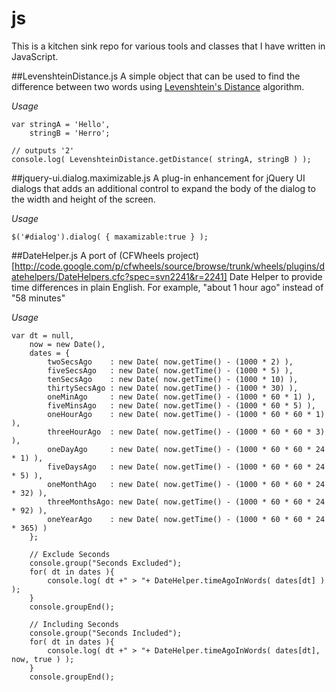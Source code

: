js
==================
This is a kitchen sink repo for various tools and classes that I have written in JavaScript.

##LevenshteinDistance.js
A simple object that can be used to find the difference between two words using [Levenshtein's Distance](http://en.wikipedia.org/wiki/Levenshtein_distance) algorithm.

<i>Usage</i>

	var stringA = 'Hello',
	    stringB = 'Herro';
	
	// outputs '2' 
	console.log( LevenshteinDistance.getDistance( stringA, stringB ) );    


##jquery-ui.dialog.maximizable.js
A plug-in enhancement for jQuery UI dialogs that adds an additional control to expand the body of the dialog to the width and height of the screen.

<i>Usage</i>

	$('#dialog').dialog( { maxamizable:true } );
	
##DateHelper.js
A port of (CFWheels project)[http://code.google.com/p/cfwheels/source/browse/trunk/wheels/plugins/datehelpers/DateHelpers.cfc?spec=svn2241&r=2241] Date Helper to provide time differences in plain English. For example, "about 1 hour ago" instead of "58 minutes"

<i>Usage</i>

	var dt = null,
		now = new Date(),
		dates = {
			twoSecsAgo    : new Date( now.getTime() - (1000 * 2) ),
			fiveSecsAgo   : new Date( now.getTime() - (1000 * 5) ),
			tenSecsAgo    : new Date( now.getTime() - (1000 * 10) ),
			thirtySecsAgo : new Date( now.getTime() - (1000 * 30) ),
			oneMinAgo     : new Date( now.getTime() - (1000 * 60 * 1) ),
			fiveMinsAgo   : new Date( now.getTime() - (1000 * 60 * 5) ),
			oneHourAgo    : new Date( now.getTime() - (1000 * 60 * 60 * 1) ),
			threeHourAgo  : new Date( now.getTime() - (1000 * 60 * 60 * 3) ),
			oneDayAgo     : new Date( now.getTime() - (1000 * 60 * 60 * 24 * 1) ),
			fiveDaysAgo   : new Date( now.getTime() - (1000 * 60 * 60 * 24 * 5) ),
			oneMonthAgo   : new Date( now.getTime() - (1000 * 60 * 60 * 24 * 32) ),
			threeMonthsAgo: new Date( now.getTime() - (1000 * 60 * 60 * 24 * 92) ),
			oneYearAgo    : new Date( now.getTime() - (1000 * 60 * 60 * 24 * 365) )
		};
			
		// Exclude Seconds
		console.group("Seconds Excluded");
		for( dt in dates ){
			console.log( dt +" > "+ DateHelper.timeAgoInWords( dates[dt] ) );	
		}
		console.groupEnd();

		// Including Seconds
		console.group("Seconds Included");
		for( dt in dates ){
			console.log( dt +" > "+ DateHelper.timeAgoInWords( dates[dt], now, true ) );	
		}
		console.groupEnd();